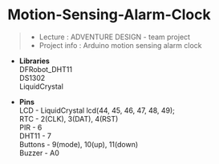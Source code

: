 # Motion-Sensing-Alarm-Clock

> - Lecture : ADVENTURE DESIGN - team project  
> - Project info : Arduino motion sensing alarm clock

- **Libraries**  
DFRobot_DHT11  
DS1302  
LiquidCrystal  

- **Pins**  
LCD - LiquidCrystal lcd(44, 45, 46, 47, 48, 49);  
RTC - 2(CLK), 3(DAT), 4(RST)  
PIR - 6  
DHT11 - 7  
Buttons - 9(mode), 10(up), 11(down)  
Buzzer - A0
